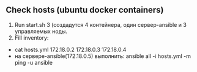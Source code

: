 ## Check hosts (ubuntu docker containers)
1) Run start.sh 3 (создадутся 4 контейнера, один сервер-ansible и 3 управляемых ноды.
2) Fill inventory:
- cat hosts.yml
  172.18.0.2
  172.18.0.3
  172.18.0.4
- на сервере-ansible(172.18.0.5) выполнить: ansible all -i hosts.yml -m ping -u ansible

